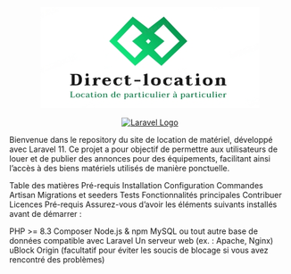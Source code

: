 <p align="center"><img src="public/images/logo1.png"></p>
<p align="center"><a href="https://laravel.com" target="_blank"><img src="https://raw.githubusercontent.com/laravel/art/master/logo-lockup/5%20SVG/2%20CMYK/1%20Full%20Color/laravel-logolockup-cmyk-red.svg" width="400" alt="Laravel Logo"></a></p>

Bienvenue dans le repository du site de location de matériel, développé avec Laravel 11. Ce projet a pour objectif de permettre aux utilisateurs de louer et de publier des annonces pour des équipements, facilitant ainsi l’accès à des biens matériels utilisés de manière ponctuelle.

Table des matières
Pré-requis
Installation
Configuration
Commandes Artisan
Migrations et seeders
Tests
Fonctionnalités principales
Contribuer
Licences
Pré-requis
Assurez-vous d’avoir les éléments suivants installés avant de démarrer :

PHP >= 8.3
Composer
Node.js & npm
MySQL ou tout autre base de données compatible avec Laravel
Un serveur web (ex. : Apache, Nginx)
uBlock Origin (facultatif pour éviter les soucis de blocage si vous avez rencontré des problèmes)

